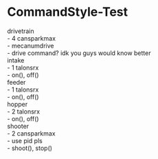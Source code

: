 # CommandStyle-Test  
drivetrain  
	- 4 cansparkmax  
	- mecanumdrive  
	- drive command? idk you guys would know better  
intake  
	- 1 talonsrx  
	- on(), off()  
feeder  
	- 1 talonsrx  
	- on(), off()  
hopper  
	- 2 talonsrx  
	- on(), off()  
shooter  
	- 2 cansparkmax  
	- use pid pls  
	- shoot(), stop()  